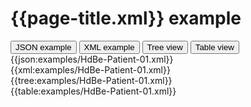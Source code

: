 # {{page-title.xml}} example

<div>
  <div class="tab">
     <button class="tablinks active" onclick="openTab(event, 'JSON example')">JSON example</button>
     <button class="tablinks" onclick="openTab(event, 'XML example')">XML example</button>
     <button class="tablinks" onclick="openTab(event, 'Tree view')">Tree view</button>
     <button class="tablinks" onclick="openTab(event, 'Table view')">Table view</button>   
  </div>

  <div id="JSON example" class="tabcontent" style="display:block">
      {{json:examples/HdBe-Patient-01.xml}}
  </div>
  <div id="XML example" class="tabcontent">
      {{xml:examples/HdBe-Patient-01.xml}}
  </div>
  <div id="Tree view" class="tabcontent">
      {{tree:examples/HdBe-Patient-01.xml}}
  </div>
  <div id="Table view" class="tabcontent">
      {{table:examples/HdBe-Patient-01.xml}}
  </div>

</div>